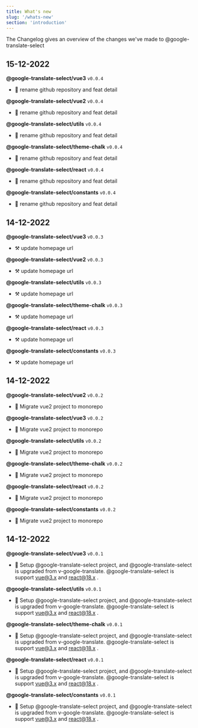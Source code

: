 ```yaml
---
title: What's new
slug: '/whats-new'
section: 'introduction'
---
```


The Changelog gives an overview of the changes we've made to @google-translate-select

<!-- CHANGELOG:INSERT -->

## 15-12-2022

**@google-translate-select/vue3** `v0.0.4`

- 🚀 rename github repository and feat detail

**@google-translate-select/vue2** `v0.0.4`

- 🚀 rename github repository and feat detail

**@google-translate-select/utils** `v0.0.4`

- 🚀 rename github repository and feat detail

**@google-translate-select/theme-chalk** `v0.0.4`

- 🚀 rename github repository and feat detail

**@google-translate-select/react** `v0.0.4`

- 🚀 rename github repository and feat detail

**@google-translate-select/constants** `v0.0.4`

- 🚀 rename github repository and feat detail


## 14-12-2022

**@google-translate-select/vue3** `v0.0.3`

- ⚒️ update homepage url

**@google-translate-select/vue2** `v0.0.3`

- ⚒️ update homepage url

**@google-translate-select/utils** `v0.0.3`

- ⚒️ update homepage url

**@google-translate-select/theme-chalk** `v0.0.3`

- ⚒️ update homepage url

**@google-translate-select/react** `v0.0.3`

- ⚒️ update homepage url

**@google-translate-select/constants** `v0.0.3`

- ⚒️ update homepage url


## 14-12-2022

**@google-translate-select/vue2** `v0.0.2`

- 🔨 Migrate vue2 project to monorepo

**@google-translate-select/vue3** `v0.0.2`

- 🔨 Migrate vue2 project to monorepo

**@google-translate-select/utils** `v0.0.2`

- 🔨 Migrate vue2 project to monorepo

**@google-translate-select/theme-chalk** `v0.0.2`

- 🔨 Migrate vue2 project to monorepo

**@google-translate-select/react** `v0.0.2`

- 🔨 Migrate vue2 project to monorepo

**@google-translate-select/constants** `v0.0.2`

- 🔨 Migrate vue2 project to monorepo


## 14-12-2022

**@google-translate-select/vue3** `v0.0.1`

- 🎉 Setup @google-translate-select project, and @google-translate-select is upgraded from v-google-translate. @google-translate-select is support vue@3.x and react@18.x .

**@google-translate-select/utils** `v0.0.1`

- 🎉 Setup @google-translate-select project, and @google-translate-select is upgraded from v-google-translate. @google-translate-select is support vue@3.x and react@18.x .

**@google-translate-select/theme-chalk** `v0.0.1`

- 🎉 Setup @google-translate-select project, and @google-translate-select is upgraded from v-google-translate. @google-translate-select is support vue@3.x and react@18.x .

**@google-translate-select/react** `v0.0.1`

- 🎉 Setup @google-translate-select project, and @google-translate-select is upgraded from v-google-translate. @google-translate-select is support vue@3.x and react@18.x .

**@google-translate-select/constants** `v0.0.1`

- 🎉 Setup @google-translate-select project, and @google-translate-select is upgraded from v-google-translate. @google-translate-select is support vue@3.x and react@18.x .
